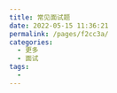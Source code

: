 ```yaml
---
title: 常见面试题
date: 2022-05-15 11:36:21
permalink: /pages/f2cc3a/
categories:
  - 更多
  - 面试
tags:
  - 
---
```

